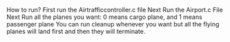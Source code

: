 How to run?
First run the Airtrafficcontroller.c file
Next Run the Airport.c File
Next Run all the planes you want: 0 means cargo plane, and 1 means passenger plane
You can run cleanup whenever you want but all the flying planes will land first and then they will terminate.
